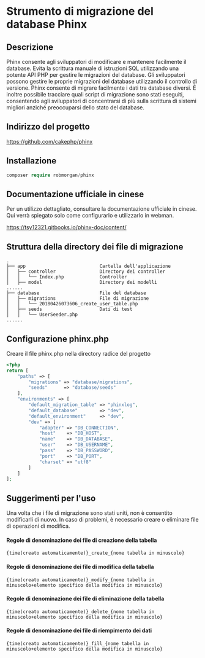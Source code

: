 # Strumento di migrazione del database Phinx

## Descrizione

Phinx consente agli sviluppatori di modificare e mantenere facilmente il database. Evita la scrittura manuale di istruzioni SQL utilizzando una potente API PHP per gestire le migrazioni del database. Gli sviluppatori possono gestire le proprie migrazioni del database utilizzando il controllo di versione. Phinx consente di migrare facilmente i dati tra database diversi. È inoltre possibile tracciare quali script di migrazione sono stati eseguiti, consentendo agli sviluppatori di concentrarsi di più sulla scrittura di sistemi migliori anziché preoccuparsi dello stato del database.

## Indirizzo del progetto

https://github.com/cakephp/phinx

## Installazione

```php
composer require robmorgan/phinx
```

## Documentazione ufficiale in cinese

Per un utilizzo dettagliato, consultare la documentazione ufficiale in cinese. Qui verrà spiegato solo come configurarlo e utilizzarlo in webman.

https://tsy12321.gitbooks.io/phinx-doc/content/

## Struttura della directory dei file di migrazione

```
.
├── app                           Cartella dell'applicazione
│   ├── controller                Directory dei controller
│   │   └── Index.php             Controller
│   ├── model                     Directory dei modelli
......
├── database                      File del database
│   ├── migrations                File di migrazione
│   │   └── 20180426073606_create_user_table.php
│   ├── seeds                     Dati di test
│   │   └── UserSeeder.php
......
```

## Configurazione phinx.php

Creare il file phinx.php nella directory radice del progetto

```php
<?php
return [
    "paths" => [
        "migrations" => "database/migrations",
        "seeds"      => "database/seeds"
    ],
    "environments" => [
        "default_migration_table" => "phinxlog",
        "default_database"        => "dev",
        "default_environment"     => "dev",
        "dev" => [
            "adapter" => "DB_CONNECTION",
            "host"    => "DB_HOST",
            "name"    => "DB_DATABASE",
            "user"    => "DB_USERNAME",
            "pass"    => "DB_PASSWORD",
            "port"    => "DB_PORT",
            "charset" => "utf8"
        ]
    ]
];
```

## Suggerimenti per l'uso

Una volta che i file di migrazione sono stati uniti, non è consentito modificarli di nuovo. In caso di problemi, è necessario creare o eliminare file di operazioni di modifica.

#### Regole di denominazione dei file di creazione della tabella

`{time(creato automaticamente)}_create_{nome tabella in minuscolo}`

#### Regole di denominazione dei file di modifica della tabella

`{time(creato automaticamente)}_modify_{nome tabella in minuscolo+elemento specifico della modifica in minuscolo}`

#### Regole di denominazione dei file di eliminazione della tabella

`{time(creato automaticamente)}_delete_{nome tabella in minuscolo+elemento specifico della modifica in minuscolo}`

#### Regole di denominazione dei file di riempimento dei dati

`{time(creato automaticamente)}_fill_{nome tabella in minuscolo+elemento specifico della modifica in minuscolo}`
